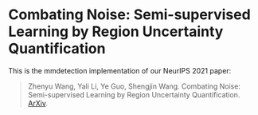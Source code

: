 # Combating Noise: Semi-supervised Learning by Region Uncertainty Quantification

This is the mmdetection implementation of our NeurIPS 2021 paper:

>Zhenyu Wang, Yali Li, Ye Guo, Shengjin Wang. Combating Noise: Semi-supervised Learning by Region Uncertainty Quantification. [ArXiv](https://arxiv.org/abs/2111.00928).
